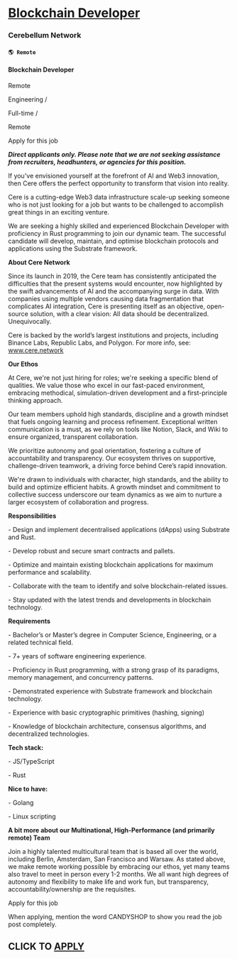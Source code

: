 # [Blockchain Developer](https://www.remotewlb.com/apply/blockchain-developer-51174)  
### Cerebellum Network  
#### `🌎 Remote`  

#### Blockchain Developer

Remote

Engineering /

Full-time /

Remote

Apply for this job

**_Direct applicants only. Please note that we are not seeking assistance from recruiters, headhunters, or agencies for this position._**

  

If you've envisioned yourself at the forefront of AI and Web3 innovation, then Cere offers the perfect opportunity to transform that vision into reality.

  

Cere is a cutting-edge Web3 data infrastructure scale-up seeking someone who is not just looking for a job but wants to be challenged to accomplish great things in an exciting venture.

  

We are seeking a highly skilled and experienced Blockchain Developer with proficiency in Rust programming to join our dynamic team. The successful candidate will develop, maintain, and optimise blockchain protocols and applications using the Substrate framework.

  

**About Cere Network**

  

Since its launch in 2019, the Cere team has consistently anticipated the difficulties that the present systems would encounter, now highlighted by the swift advancements of AI and the accompanying surge in data. With companies using multiple vendors causing data fragmentation that complicates AI integration, Cere is presenting itself as an objective, open-source solution, with a clear vision: All data should be decentralized. Unequivocally.

  

Cere is backed by the world’s largest institutions and projects, including Binance Labs, Republic Labs, and Polygon. For more info, see: www.cere.network

  

**Our Ethos**

  

At Cere, we're not just hiring for roles; we're seeking a specific blend of qualities. We value those who excel in our fast-paced environment, embracing methodical, simulation-driven development and a first-principle thinking approach.

  

Our team members uphold high standards, discipline and a growth mindset that fuels ongoing learning and process refinement. Exceptional written communication is a must, as we rely on tools like Notion, Slack, and Wiki to ensure organized, transparent collaboration.

  

We prioritize autonomy and goal orientation, fostering a culture of accountability and transparency. Our ecosystem thrives on supportive, challenge-driven teamwork, a driving force behind Cere’s rapid innovation.

  

We're drawn to individuals with character, high standards, and the ability to build and optimize efficient habits. A growth mindset and commitment to collective success underscore our team dynamics as we aim to nurture a larger ecosystem of collaboration and progress.

  

**Responsibilities**

  

\- Design and implement decentralised applications (dApps) using Substrate and Rust.

\- Develop robust and secure smart contracts and pallets.

\- Optimize and maintain existing blockchain applications for maximum performance and scalability.

\- Collaborate with the team to identify and solve blockchain-related issues.

\- Stay updated with the latest trends and developments in blockchain technology.

  

  

**Requirements**

  

\- Bachelor’s or Master’s degree in Computer Science, Engineering, or a related technical field.

\- 7+ years of software engineering experience.

\- Proficiency in Rust programming, with a strong grasp of its paradigms, memory management, and concurrency patterns.

\- Demonstrated experience with Substrate framework and blockchain technology.

\- Experience with basic cryptographic primitives (hashing, signing)

\- Knowledge of blockchain architecture, consensus algorithms, and decentralized technologies.

  

**Tech stack:**

\- JS/TypeScript

\- Rust

**Nice to have:**

\- Golang

\- Linux scripting

  

**A bit more about our Multinational, High-Performance (and primarily remote) Team**

  

Join a highly talented multicultural team that is based all over the world, including Berlin, Amsterdam, San Francisco and Warsaw. As stated above, we make remote working possible by embracing our ethos, yet many teams also travel to meet in person every 1-2 months. We all want high degrees of autonomy and flexibility to make life and work fun, but transparency, accountability/ownership are the requisites.

Apply for this job

When applying, mention the word CANDYSHOP to show you read the job post completely.  
## CLICK TO [APPLY](https://www.remotewlb.com/apply/blockchain-developer-51174)

